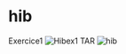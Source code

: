 # hib
Exercice1
![Hibex1](https://github.com/Eskoum/hib/assets/147450023/c7169488-24c2-4cb6-bc28-8dd913cc17d5)
TAR
![hib](https://github.com/Eskoum/hib/assets/147450023/93a1f311-950e-4295-a36b-0f480633a9f2)

